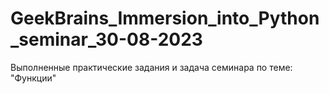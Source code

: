 # GeekBrains_Immersion_into_Python_seminar_30-08-2023
Выполненные практические задания и задача семинара по теме: "Функции"
